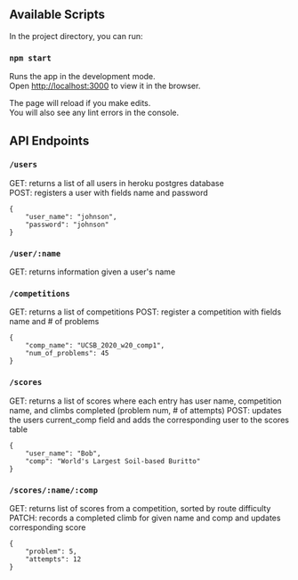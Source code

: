 ## Available Scripts

In the project directory, you can run:

### `npm start`

Runs the app in the development mode.<br />
Open [http://localhost:3000](http://localhost:3000) to view it in the browser.

The page will reload if you make edits.<br />
You will also see any lint errors in the console.

## API Endpoints

### `/users`

GET: returns a list of all users in heroku postgres database<br />
POST: registers a user with fields name and password
```
{
    "user_name": "johnson",
    "password": "johnson"
}
```

### `/user/:name`

GET: returns information given a user's name

### `/competitions`

GET: returns a list of competitions
POST: register a competition with fields name and # of problems
```
{
    "comp_name": "UCSB_2020_w20_comp1",
    "num_of_problems": 45 
}
```

### `/scores`

GET: returns a list of scores where each entry has user name, competition name, and climbs completed (problem num, # of attempts)
POST: updates the users current_comp field and adds the corresponding user to the scores table
```
{
    "user_name": "Bob",
    "comp": "World's Largest Soil-based Buritto"
}
```

### `/scores/:name/:comp`

GET: returns list of scores from a competition, sorted by route difficulty
PATCH: records a completed climb for given name and comp and updates corresponding score
```
{
    "problem": 5,
    "attempts": 12
}
```
